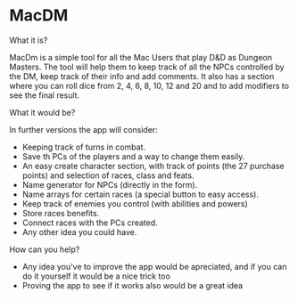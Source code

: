 MacDM
=====

What it is?

MacDm is a simple tool for all the Mac Users that play D&amp;D as Dungeon Masters. The tool will help them to keep track of all the NPCs controlled by the DM, keep track of their info and add comments.
It also has a section where you can roll dice from 2, 4, 6, 8, 10, 12 and 20 and to add modifiers to see the final result.

What it would be?

In further versions the app will consider:
  - Keeping track of turns in combat.
  - Save th PCs of the players and a way to change them easily.
  - An easy create character section, with track of points (the 27 purchase points) and selection of races, class and feats.
  - Name generator for NPCs (directly in the form).
  - Name arrays for certain races (a special button to easy access).
  - Keep track of enemies you control (with abilities and powers)
  - Store races benefits.
  - Connect races with the PCs created.
  - Any other idea you could have.
  
How can you help?
  - Any idea you've to improve the app would be apreciated, and if you can do it yourself it would be a nice trick too
  - Proving the app to see if it works also would be a great idea
